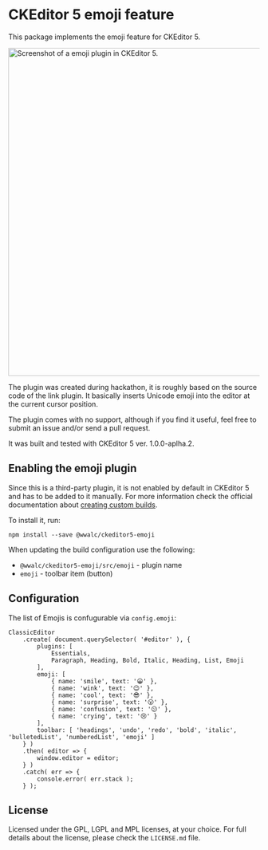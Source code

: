CKEditor 5 emoji feature
========================

This package implements the emoji feature for CKEditor 5.

<img width="658" alt="Screenshot of a emoji plugin in CKEditor 5." src="https://user-images.githubusercontent.com/545175/33665566-a536a6cc-da97-11e7-9481-1d95c24a5fe5.png">

The plugin was created during hackathon, it is roughly based on the source code of the link plugin. It basically inserts Unicode emoji into the editor at the current cursor position.

The plugin comes with no support, although if you find it useful, feel free to submit an issue and/or send a pull request.

It was built and tested with CKEditor 5 ver. 1.0.0-aplha.2.

## Enabling the emoji plugin

Since this is a third-party plugin, it is not enabled by default in CKEditor 5 and has to be added to it manually. For more information check the official documentation about [creating custom builds](https://docs.ckeditor.com/ckeditor5/latest/builds/guides/development/custom-builds.html).

To install it, run:
```
npm install --save @wwalc/ckeditor5-emoji
```

When updating the build configuration use the following:
 * `@wwalc/ckeditor5-emoji/src/emoji` - plugin name
 * `emoji` - toolbar item (button)

## Configuration

The list of Emojis is confugurable via `config.emoji`:

```
ClassicEditor
    .create( document.querySelector( '#editor' ), {
        plugins: [
            Essentials,
            Paragraph, Heading, Bold, Italic, Heading, List, Emoji
        ],
        emoji: [
            { name: 'smile', text: '😀' },
            { name: 'wink', text: '😉' },
            { name: 'cool', text: '😎' },
            { name: 'surprise', text: '😮' },
            { name: 'confusion', text: '😕' },
            { name: 'crying', text: '😢' }
        ],
        toolbar: [ 'headings', 'undo', 'redo', 'bold', 'italic', 'bulletedList', 'numberedList', 'emoji' ]
    } )
    .then( editor => {
        window.editor = editor;
    } )
    .catch( err => {
        console.error( err.stack );
    } );
```

## License

Licensed under the GPL, LGPL and MPL licenses, at your choice. For full details about the license, please check the `LICENSE.md` file.
